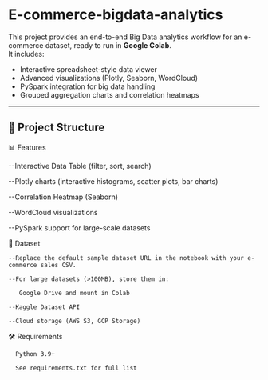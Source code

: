 # E-commerce-bigdata-analytics


This project provides an end-to-end Big Data analytics workflow for an e-commerce dataset, ready to run in **Google Colab**.  
It includes:
- Interactive spreadsheet-style data viewer
- Advanced visualizations (Plotly, Seaborn, WordCloud)
- PySpark integration for big data handling
- Grouped aggregation charts and correlation heatmaps

---

## 📂 Project Structure

📊 Features

   --Interactive Data Table (filter, sort, search)

   --Plotly charts (interactive histograms, scatter plots, bar charts)

   --Correlation Heatmap (Seaborn)

   --WordCloud visualizations

   --PySpark support for large-scale datasets

📁 Dataset

    --Replace the default sample dataset URL in the notebook with your e-commerce sales CSV.
    
    --For large datasets (>100MB), store them in:
    
       Google Drive and mount in Colab
    
    --Kaggle Dataset API
    
    --Cloud storage (AWS S3, GCP Storage)

🛠 Requirements

      Python 3.9+
      
      See requirements.txt for full list
